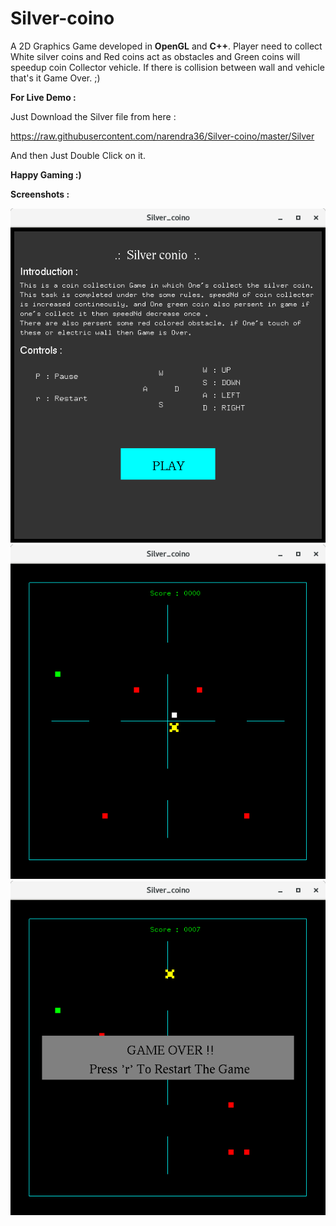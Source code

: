# Silver-coino

A 2D Graphics Game developed in **OpenGL** and **C++**. 
Player need to collect White silver coins and Red coins act as obstacles and Green coins will speedup coin Collector vehicle. If there is collision between wall and vehicle that's it Game Over. ;)

**For Live Demo :**

Just Download the Silver file from here :


https://raw.githubusercontent.com/narendra36/Silver-coino/master/Silver


And then Just Double Click on it.

**Happy Gaming :)**

**Screenshots :**

![Instructuions](s1.png?raw=true "Instructions")
![Game](s2.png?raw=true "Game")
![GameOver](s3.png?raw=true "gameOver")
